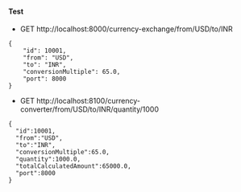 #### Test
* GET http://localhost:8000/currency-exchange/from/USD/to/INR
```
{
    "id": 10001,
    "from": "USD",
    "to": "INR",
    "conversionMultiple": 65.0,
    "port": 8000
}
```

* GET http://localhost:8100/currency-converter/from/USD/to/INR/quantity/1000

```
{
  "id":10001,
  "from":"USD",
  "to":"INR",
  "conversionMultiple":65.0,
  "quantity":1000.0,
  "totalCalculatedAmount":65000.0,
  "port":8000
}
```
